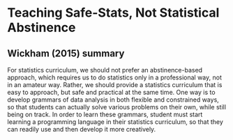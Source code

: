 # Teaching Safe-Stats, Not Statistical Abstinence

## Wickham (2015) summary

For statistics curriculum, we should not prefer an abstinence-based approach, which requires us to do statistics only in a professional way, not in an amateur way. Rather, we should provide a statistics curriculum that is easy to approach, but safe and practical at the same time. One way is to develop grammars of data analysis in both flexible and constrained ways, so that students can actually solve various problems on their own, while still being on track. In order to learn these grammars, student must start learning a programming language in their statistics curriculum, so that they can readily use and then develop it more creatively.